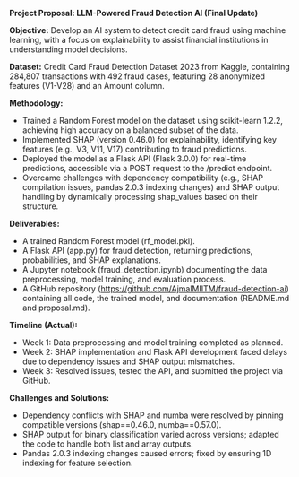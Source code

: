 **Project Proposal: LLM-Powered Fraud Detection AI (Final Update)** 
 
**Objective:** Develop an AI system to detect credit card fraud using machine learning, with a focus on explainability to assist financial institutions in understanding model decisions. 
 
**Dataset:** Credit Card Fraud Detection Dataset 2023 from Kaggle, containing 284,807 transactions with 492 fraud cases, featuring 28 anonymized features (V1-V28) and an Amount column. 
 
**Methodology:** 
- Trained a Random Forest model on the dataset using scikit-learn 1.2.2, achieving high accuracy on a balanced subset of the data. 
- Implemented SHAP (version 0.46.0) for explainability, identifying key features (e.g., V3, V11, V17) contributing to fraud predictions. 
- Deployed the model as a Flask API (Flask 3.0.0) for real-time predictions, accessible via a POST request to the /predict endpoint. 
- Overcame challenges with dependency compatibility (e.g., SHAP compilation issues, pandas 2.0.3 indexing changes) and SHAP output handling by dynamically processing shap_values based on their structure. 
 
**Deliverables:** 
- A trained Random Forest model (rf_model.pkl). 
- A Flask API (app.py) for fraud detection, returning predictions, probabilities, and SHAP explanations. 
- A Jupyter notebook (fraud_detection.ipynb) documenting the data preprocessing, model training, and evaluation process. 
- A GitHub repository (https://github.com/AjmalMIITM/fraud-detection-ai) containing all code, the trained model, and documentation (README.md and proposal.md). 
 
**Timeline (Actual):** 
- Week 1: Data preprocessing and model training completed as planned. 
- Week 2: SHAP implementation and Flask API development faced delays due to dependency issues and SHAP output mismatches. 
- Week 3: Resolved issues, tested the API, and submitted the project via GitHub. 
 
**Challenges and Solutions:** 
- Dependency conflicts with SHAP and numba were resolved by pinning compatible versions (shap==0.46.0, numba==0.57.0). 
- SHAP output for binary classification varied across versions; adapted the code to handle both list and array outputs. 
- Pandas 2.0.3 indexing changes caused errors; fixed by ensuring 1D indexing for feature selection. 
